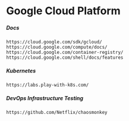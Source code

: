 # Google Cloud Platform

##### Docs

```
https://cloud.google.com/sdk/gcloud/
https://cloud.google.com/compute/docs/
https://cloud.google.com/container-registry/
https://cloud.google.com/shell/docs/features
```

##### Kubernetes

```
https://labs.play-with-k8s.com/
```

##### DevOps Infrastructure Testing

```
https://github.com/Netflix/chaosmonkey
```



